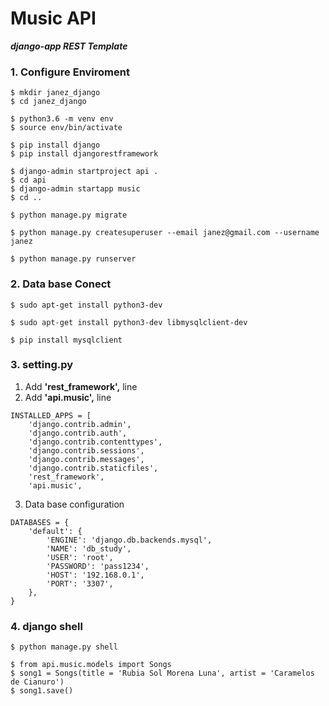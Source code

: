 # Music API
**_django-app REST Template_**

### 1. Configure Enviroment

```
$ mkdir janez_django
$ cd janez_django
```

```
$ python3.6 -m venv env
$ source env/bin/activate
```

```
$ pip install django
$ pip install djangorestframework
```

```
$ django-admin startproject api .
$ cd api
$ django-admin startapp music
$ cd ..
```
```
$ python manage.py migrate
```

```
$ python manage.py createsuperuser --email janez@gmail.com --username janez
```

```
$ python manage.py runserver
```

### 2. Data base Conect

```
$ sudo apt-get install python3-dev
```

```
$ sudo apt-get install python3-dev libmysqlclient-dev
```

```
$ pip install mysqlclient
```

### 3. setting.py

1. Add **'rest_framework',** line
2. Add **'api.music',** line
```
INSTALLED_APPS = [
    'django.contrib.admin',
    'django.contrib.auth',
    'django.contrib.contenttypes',
    'django.contrib.sessions',
    'django.contrib.messages',
    'django.contrib.staticfiles',
    'rest_framework',
    'api.music',
```
3. Data base configuration
```
DATABASES = {
    'default': {
        'ENGINE': 'django.db.backends.mysql',
        'NAME': 'db_study',
        'USER': 'root',
        'PASSWORD': 'pass1234',
        'HOST': '192.168.0.1',
        'PORT': '3307',
    },
}
```

### 4. django shell
```
$ python manage.py shell
```

```
$ from api.music.models import Songs
$ song1 = Songs(title = 'Rubia Sol Morena Luna', artist = 'Caramelos de Cianuro')
$ song1.save()
```
